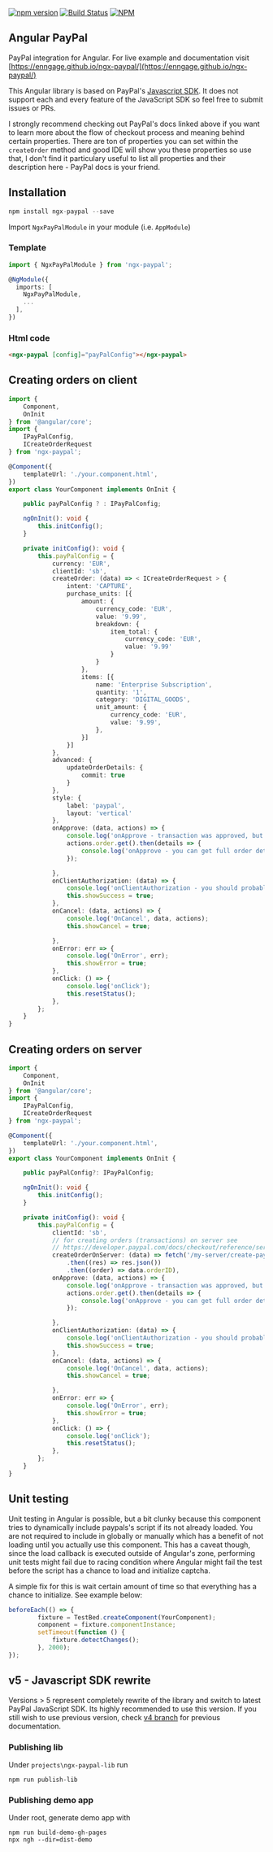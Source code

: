 [![npm version](https://badge.fury.io/js/ngx-paypal.svg)](https://badge.fury.io/js/ngx-paypal)
[![Build Status](https://api.travis-ci.org/Enngage/ngx-paypal.svg?branch=master)](https://travis-ci.org/Enngage/ngx-paypal)
[![NPM](https://nodei.co/npm/ngx-paypal.png?mini=true)](https://nodei.co/npm/ngx-paypal/)

## Angular PayPal

PayPal integration for Angular. For live example and documentation visit [https://enngage.github.io/ngx-paypal/](https://enngage.github.io/ngx-paypal/)

 This Angular library is based on PayPal's [Javascript SDK](https://developer.paypal.com/docs/checkout/#try-the-buttons). It does not support each and every feature of the JavaScript SDK so feel free to submit issues or PRs.

 I strongly recommend checking out PayPal's docs linked above if you want to learn more about the flow of checkout process and meaning behind certain properties. There are ton of properties you can set within the `createOrder` method and good IDE will show you these properties so use that, I don't find it particulary useful to list all properties and their description here - PayPal docs is your friend.

## Installation

```javascript
npm install ngx-paypal --save
```

Import `NgxPayPalModule` in your module (i.e. `AppModule`) 

### Template

```typescript
import { NgxPayPalModule } from 'ngx-paypal';
```

```typescript
@NgModule({
  imports: [
    NgxPayPalModule,
    ...
  ],
})
```

### Html code

```html
<ngx-paypal [config]="payPalConfig"></ngx-paypal>
```

## Creating orders on client

```typescript
import {
    Component,
    OnInit
} from '@angular/core';
import {
    IPayPalConfig,
    ICreateOrderRequest 
} from 'ngx-paypal';

@Component({
    templateUrl: './your.component.html',
})
export class YourComponent implements OnInit {

    public payPalConfig ? : IPayPalConfig;

    ngOnInit(): void {
        this.initConfig();
    }

    private initConfig(): void {
        this.payPalConfig = {
            currency: 'EUR',
            clientId: 'sb',
            createOrder: (data) => < ICreateOrderRequest > {
                intent: 'CAPTURE',
                purchase_units: [{
                    amount: {
                        currency_code: 'EUR',
                        value: '9.99',
                        breakdown: {
                            item_total: {
                                currency_code: 'EUR',
                                value: '9.99'
                            }
                        }
                    },
                    items: [{
                        name: 'Enterprise Subscription',
                        quantity: '1',
                        category: 'DIGITAL_GOODS',
                        unit_amount: {
                            currency_code: 'EUR',
                            value: '9.99',
                        },
                    }]
                }]
            },
            advanced: {
                updateOrderDetails: {
                    commit: true
                }
            },
            style: {
                label: 'paypal',
                layout: 'vertical'
            },
            onApprove: (data, actions) => {
                console.log('onApprove - transaction was approved, but not authorized', data, actions);
                actions.order.get().then(details => {
                    console.log('onApprove - you can get full order details inside onApprove: ', details);
                });

            },
            onClientAuthorization: (data) => {
                console.log('onClientAuthorization - you should probably inform your server about completed transaction at this point', data);
                this.showSuccess = true;
            },
            onCancel: (data, actions) => {
                console.log('OnCancel', data, actions);
                this.showCancel = true;

            },
            onError: err => {
                console.log('OnError', err);
                this.showError = true;
            },
            onClick: () => {
                console.log('onClick');
                this.resetStatus();
            },
        };
    }
}
```

## Creating orders on server

```typescript
import {
    Component,
    OnInit
} from '@angular/core';
import {
    IPayPalConfig,
    ICreateOrderRequest 
} from 'ngx-paypal';

@Component({
    templateUrl: './your.component.html',
})
export class YourComponent implements OnInit {

    public payPalConfig?: IPayPalConfig;

    ngOnInit(): void {
        this.initConfig();
    }

    private initConfig(): void {
        this.payPalConfig = {
            clientId: 'sb',
            // for creating orders (transactions) on server see
            // https://developer.paypal.com/docs/checkout/reference/server-integration/set-up-transaction/
            createOrderOnServer: (data) => fetch('/my-server/create-paypal-transaction')
                .then((res) => res.json())
                .then((order) => data.orderID),
            onApprove: (data, actions) => {
                console.log('onApprove - transaction was approved, but not authorized', data, actions);
                actions.order.get().then(details => {
                    console.log('onApprove - you can get full order details inside onApprove: ', details);
                });

            },
            onClientAuthorization: (data) => {
                console.log('onClientAuthorization - you should probably inform your server about completed transaction at this point', data);
                this.showSuccess = true;
            },
            onCancel: (data, actions) => {
                console.log('OnCancel', data, actions);
                this.showCancel = true;

            },
            onError: err => {
                console.log('OnError', err);
                this.showError = true;
            },
            onClick: () => {
                console.log('onClick');
                this.resetStatus();
            },
        };
    }
}
```

## Unit testing

Unit testing in Angular is possible, but a bit clunky because this component tries to dynamically include paypals's script if its not already loaded. You are not required to include in globally or manually which has a benefit of not loading until you actually use this component. This has a caveat though, since the load callback is executed outside of Angular's zone, performing unit tests might fail due to racing condition where Angular might fail the test before the script has a chance to load and initialize captcha.

A simple fix for this is wait certain amount of time so that everything has a chance to initialize. See example below:

```typescript
beforeEach(() => {
        fixture = TestBed.createComponent(YourComponent);
        component = fixture.componentInstance;
        setTimeout(function () {
            fixture.detectChanges();
        }, 2000);
});
```

## v5 - Javascript SDK rewrite
Versions > 5 represent completely rewrite of the library and switch to latest PayPal JavaScript SDK. Its highly recommended to use this version. If you still wish to use previous version, check [v4 branch](https://github.com/Enngage/ngx-paypal/tree/v4) for previous documentation.

### Publishing lib

Under `projects\ngx-paypal-lib` run 

```
npm run publish-lib
```

### Publishing demo app

Under root, generate demo app with

```
npm run build-demo-gh-pages
npx ngh --dir=dist-demo
```

